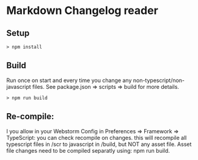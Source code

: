 # Markdown Changelog reader

## Setup

```
> npm install
```

## Build

Run once on start and every time you change any non-typescript/non-javascript files.
See package.json => scripts => build for more details.

```angular2html
> npm run build
```

## Re-compile:

I you allow in your Webstorm Config in Preferences => Framework => TypeScript: you can check recompile on changes.
this will recompile all typescript files in /scr to javascript in /build, but NOT any asset file.
Asset file changes need to be compiled separatly using: npm run build.


